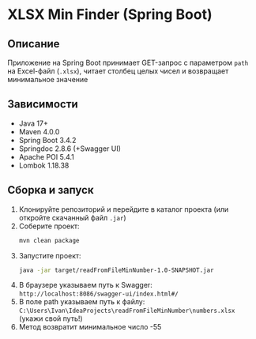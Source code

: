 # XLSX Min Finder (Spring Boot)

## Описание

Приложение на Spring Boot принимает GET-запрос с параметром `path` на Excel-файл (`.xlsx`), читает столбец целых чисел и
возвращает минимальное значение

## Зависимости

- Java 17+
- Maven 4.0.0
- Spring Boot 3.4.2
- Springdoc 2.8.6 (+Swagger UI)
- Apache POI 5.4.1
- Lombok 1.18.38

## Сборка и запуск

1. Клонируйте репозиторий и перейдите в каталог проекта (или откройте скачанный файл `.jar`)
2. Соберите проект:
   ```bash
   mvn clean package
3. Запустите проект:
   ```bash
   java -jar target/readFromFileMinNumber-1.0-SNAPSHOT.jar
4. В браузере указываем путь к Swagger: `http://localhost:8086/swagger-ui/index.html#/`
5. В поле path указываем путь к файлу: `C:\Users\Ivan\IdeaProjects\readFromFileMinNumber\numbers.xlsx` (укажи свой
   путь!)
6. Метод возвратит минимальное число -55